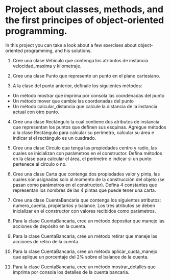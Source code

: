 # Project about classes, methods, and the first principes of object-oriented programming.

In this project you can take a look about a few exercises about object-oriented programming, and his solutions.

1. Cree una clase Vehículo que contenga los atributos de instancia velocidad_maxima y kilometraje.

2. Cree una clase Punto que represente un punto en el plano cartesiano.

3. A la clase del punto anterior, defínale los siguientes métodos:
- Un método mostrar que imprima por consola las coordenadas del punto
- Un método mover que cambie las coordenadas del punto
- Un método calcular_distancia que calcule la distancia de la instancia actual con otro punto.

4. Cree una clase Rectángulo la cual contiene dos atributos de instancia que representan los puntos que definen sus esquinas. Agregue métodos a la clase Rectángulo para calcular su perímetro, calcular su área e indicar si el rectángulo es un cuadrado.

5. Cree una clase Circulo que tenga las propiedades centro y radio, las cuales se inicializan con parámetros en el constructor. Defina métodos en la clase para calcular el área, el perímetro e indicar si un punto pertenece al círculo o no.

6. Cree una clase Carta que contenga dos propiedades valor y pinta, las cuales son asignadas solo al momento de la construcción del objeto (se pasan como parámetros en el constructor). Defina 4 constantes que representan los nombres de las 4 pintas que puede tener una carta.

7. Cree una clase CuentaBancaria que contenga los siguientes atributos: numero_cuenta, propietarios y balance. Los tres atributos se deben inicializar en el constructor con valores recibidos como parámetros.

8. Para la clase CuentaBancaria, cree un método depositar que maneje las acciones de depósito en la cuenta.

9. Para la clase CuentaBancaria, cree un método retirar que maneje las acciones de retiro de la cuenta.

10. Para la clase CuentaBancaria, cree un método aplicar_cuota_manejo que aplique un porcentaje del 2% sobre el balance de la cuenta.

11. Para la clase CuentaBancaria, cree un método mostrar_detalles que imprima por consola los detalles de la cuenta bancaria.
